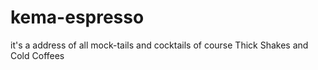 # kema-espresso
it's a address of all  mock-tails and cocktails of course Thick Shakes and Cold Coffees  
